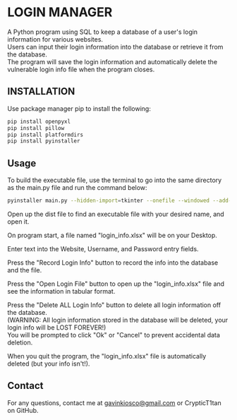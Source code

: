 # LOGIN MANAGER
A Python program using SQL to keep a database of a user's login information for various websites.  
Users can input their login information into the database or retrieve it from the database.  
The program will save the login information and automatically delete the vulnerable login info file when the program closes. 

## INSTALLATION
Use package manager pip to install the following:

```bash
pip install openpyxl
pip install pillow
pip install platformdirs
pip install pyinstaller
```

## Usage
To build the executable file, use the terminal to go into the same directory as the main.py file and run the command below:

```bash
pyinstaller main.py --hidden-import=tkinter --onefile --windowed --add-data "../assets:assets" --icon=../assets/lock_icon.icns --name "<Desired Name of Executable>"
```

Open up the dist file to find an executable file with your desired name, and open it.

On program start, a file named "login_info.xlsx" will be on your Desktop.  

Enter text into the Website, Username, and Password entry fields.  

Press the "Record Login Info" button to record the info into the database and the file.  

Press the "Open Login File" button to open up the "login_info.xlsx" file and see the information in tabular format.  

Press the "Delete ALL Login Info" button to delete all login information off the database.  
(WARNING: All login information stored in the database will be deleted, your login info will be LOST FOREVER!)  
You will be prompted to click "Ok" or "Cancel" to prevent accidental data deletion.  

When you quit the program, the "login_info.xlsx" file is automatically deleted (but your info isn't!).  

## Contact
For any questions, contact me at gavinkiosco@gmail.com or CrypticT1tan on GitHub.